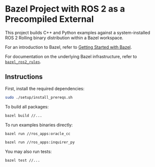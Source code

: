 # Bazel Project with ROS 2 as a Precompiled External

This project builds C++ and Python examples against a system-installed 
ROS 2 Rolling binary distribution within a Bazel workspace.

For an introduction to Bazel, refer to [Getting Started with Bazel](https://docs.bazel.build/versions/master/getting-started.html).

For documentation on the underlying Bazel infrastructure, refer to
[`bazel_ros2_rules`](../bazel_ros2_rules/README.md).

## Instructions

First, install the required dependencies:

```sh
sudo ./setup/install_prereqs.sh
```

To build all packages:

```sh
bazel build //...
```

To run examples binaries directly:

```sh
bazel run //ros_apps:oracle_cc
```

```sh
bazel run //ros_apps:inquirer_py
```

You may also run tests:

```sh
bazel test //...
```
